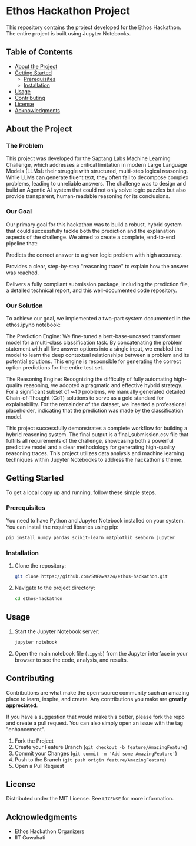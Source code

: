 # Ethos Hackathon Project

This repository contains the project developed for the Ethos Hackathon. The entire project is built using Jupyter Notebooks.

##  Table of Contents
- [About the Project](#-about-the-project)
- [Getting Started](#-getting-started)
  - [Prerequisites](#prerequisites)
  - [Installation](#installation)
- [Usage](#-usage)
- [Contributing](#-contributing)
- [License](#-license)
- [Acknowledgments](#-acknowledgments)

##  About the Project

### The Problem
This project was developed for the Saptang Labs Machine Learning Challenge, which addresses a critical limitation in modern Large Language Models (LLMs): their struggle with structured, multi-step logical reasoning. While LLMs can generate fluent text, they often fail to decompose complex problems, leading to unreliable answers. The challenge was to design and build an Agentic AI system that could not only solve logic puzzles but also provide transparent, human-readable reasoning for its conclusions.

### Our Goal
Our primary goal for this hackathon was to build a robust, hybrid system that could successfully tackle both the prediction and the explanation aspects of the challenge. We aimed to create a complete, end-to-end pipeline that:

Predicts the correct answer to a given logic problem with high accuracy.

Provides a clear, step-by-step "reasoning trace" to explain how the answer was reached.

Delivers a fully compliant submission package, including the prediction file, a detailed technical report, and this well-documented code repository.

### Our Solution
To achieve our goal, we implemented a two-part system documented in the ethos.ipynb notebook:

The Prediction Engine: We fine-tuned a bert-base-uncased transformer model for a multi-class classification task. By concatenating the problem statement with all five answer options into a single input, we enabled the model to learn the deep contextual relationships between a problem and its potential solutions. This engine is responsible for generating the correct option predictions for the entire test set.

The Reasoning Engine: Recognizing the difficulty of fully automating high-quality reasoning, we adopted a pragmatic and effective hybrid strategy. For a significant subset of ~40 problems, we manually generated detailed Chain-of-Thought (CoT) solutions to serve as a gold standard for explainability. For the remainder of the dataset, we inserted a professional placeholder, indicating that the prediction was made by the classification model.

This project successfully demonstrates a complete workflow for building a hybrid reasoning system. The final output is a final_submission.csv file that fulfills all requirements of the challenge, showcasing both a powerful predictive model and a clear methodology for generating high-quality reasoning traces.
This project utilizes data analysis and machine learning techniques within Jupyter Notebooks to address the hackathon's theme.

##  Getting Started

To get a local copy up and running, follow these simple steps.

### Prerequisites

You need to have Python and Jupyter Notebook installed on your system. You can install the required libraries using pip:

```sh
pip install numpy pandas scikit-learn matplotlib seaborn jupyter
```

### Installation

1. Clone the repository:
   ```sh
   git clone https://github.com/SMFawaz24/ethos-hackathon.git
   ```
2. Navigate to the project directory:
   ```sh
   cd ethos-hackathon
   ```

##  Usage

1. Start the Jupyter Notebook server:
   ```sh
   jupyter notebook
   ```
2. Open the main notebook file (`.ipynb`) from the Jupyter interface in your browser to see the code, analysis, and results.


##  Contributing

Contributions are what make the open-source community such an amazing place to learn, inspire, and create. Any contributions you make are **greatly appreciated**.

If you have a suggestion that would make this better, please fork the repo and create a pull request. You can also simply open an issue with the tag "enhancement".

1. Fork the Project
2. Create your Feature Branch (`git checkout -b feature/AmazingFeature`)
3. Commit your Changes (`git commit -m 'Add some AmazingFeature'`)
4. Push to the Branch (`git push origin feature/AmazingFeature`)
5. Open a Pull Request

##  License

Distributed under the MIT License. See `LICENSE` for more information.


##  Acknowledgments

*   Ethos Hackathon Organizers
*   IIT Guwahati
